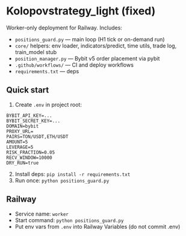 # Kolopovstrategy_light (fixed)

Worker-only deployment for Railway. Includes:
- `positions_guard.py` — main loop (H1 tick or on-demand run)
- `core/` helpers: env loader, indicators/predict, time utils, trade log, train_model stub
- `position_manager.py` — Bybit v5 order placement via pybit
- `.github/workflows/` — CI and deploy workflows
- `requirements.txt` — deps

## Quick start
1) Create `.env` in project root:
```
BYBIT_API_KEY=...
BYBIT_SECRET_KEY=...
DOMAIN=bybit
PROXY_URL=
PAIRS=TON/USDT,ETH/USDT
AMOUNT=5
LEVERAGE=5
RISK_FRACTION=0.05
RECV_WINDOW=10000
DRY_RUN=true
```
2) Install deps: `pip install -r requirements.txt`
3) Run once: `python positions_guard.py`

## Railway
- Service name: `worker`
- Start command: `python positions_guard.py`
- Put env vars from `.env` into Railway Variables (do not commit .env)
